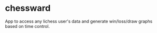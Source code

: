 # chessward
App to access any lichess user's data and generate win/loss/draw graphs based on time control.
